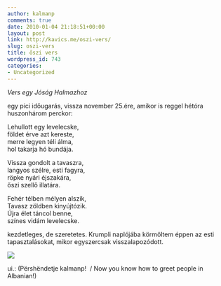 ```yaml
---
author: kalmanp
comments: true
date: 2010-01-04 21:18:51+00:00
layout: post
link: http://kavics.me/oszi-vers/
slug: oszi-vers
title: őszi vers
wordpress_id: 743
categories:
- Uncategorized
---
```


_Vers egy Jóság Halmazhoz_




egy pici időugarás, vissza november 25.ére, amikor is reggel hétóra huszonhárom perckor:




Lehullott egy levelecske,  
földet érve azt kereste,  
merre legyen téli álma,  
hol takarja hó bundája.




Vissza gondolt a tavaszra,  
langyos szélre, esti fagyra,  
röpke nyári éjszakára,  
őszi szellő illatára.




Fehér télben mélyen alszik,  
Tavasz zöldben kinyújtózik.  
Újra élet táncol benne,  
színes vidám levelecske.




kezdetleges, de szeretetes. Krumpli naplójába körmöltem éppen az esti tapasztalásokat, mikor egyszercsak visszalapozódott.




![](http://farm5.static.flickr.com/4072/4245167645_46cf1b6d99.jpg)




ui.: (Përshëndetje kalmanp!  / Now you know how to greet people in Albanian!)

